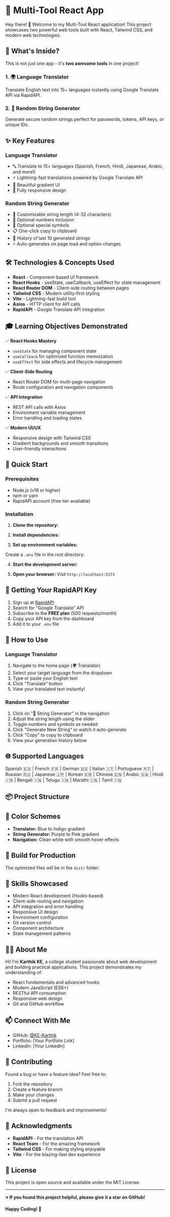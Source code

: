 # 🚀 Multi-Tool React App

Hey there! 👋 Welcome to my Multi-Tool React application! This project showcases two powerful web tools built with React, Tailwind CSS, and modern web technologies.

## 🎯 What's Inside?

This is not just one app - it's **two awesome tools** in one project!

### 1. 🌍 Language Translator
Translate English text into 15+ languages instantly using Google Translate API via RapidAPI.

### 2. 🎲 Random String Generator  
Generate secure random strings perfect for passwords, tokens, API keys, or unique IDs.

## ✨ Key Features

### Language Translator
- 🔤 Translate to 15+ languages (Spanish, French, Hindi, Japanese, Arabic, and more!)
- ⚡ Lightning-fast translations powered by Google Translate API
- 🎨 Beautiful gradient UI
- 📱 Fully responsive design

### Random String Generator
- 🎲 Customizable string length (4-32 characters)
- 🔢 Optional numbers inclusion
- 💎 Optional special symbols
- 📋 One-click copy to clipboard
- 📜 History of last 10 generated strings
- ⚡ Auto-generates on page load and option changes

## 🛠️ Technologies & Concepts Used

- **React** - Component-based UI framework
- **React Hooks** - useState, useCallback, useEffect for state management
- **React Router DOM** - Client-side routing between pages
- **Tailwind CSS** - Modern utility-first styling
- **Vite** - Lightning-fast build tool
- **Axios** - HTTP client for API calls
- **RapidAPI** - Google Translate API integration

## 🎓 Learning Objectives Demonstrated

✅ **React Hooks Mastery**
- `useState` for managing component state
- `useCallback` for optimized function memoization
- `useEffect` for side effects and lifecycle management

✅ **Client-Side Routing**
- React Router DOM for multi-page navigation
- Route configuration and navigation components

✅ **API Integration**
- REST API calls with Axios
- Environment variable management
- Error handling and loading states

✅ **Modern UI/UX**
- Responsive design with Tailwind CSS
- Gradient backgrounds and smooth transitions
- User-friendly interactions

## 🚀 Quick Start

### Prerequisites

- Node.js (v16 or higher)
- npm or yarn
- RapidAPI account (free tier available)

### Installation

1. **Clone the repository:**

2. **Install dependencies:**

3. **Set up environment variables:**

Create a `.env` file in the root directory:

4. **Start the development server:**

5. **Open your browser:**
Visit `http://localhost:5173`

## 🔑 Getting Your RapidAPI Key

1. Sign up at [RapidAPI](https://rapidapi.com/hub)
2. Search for "Google Translate" API
3. Subscribe to the **FREE plan** (500 requests/month)
4. Copy your API key from the dashboard
5. Add it to your `.env` file

## 📱 How to Use

### Language Translator
1. Navigate to the home page (🌍 Translator)
2. Select your target language from the dropdown
3. Type or paste your English text
4. Click "Translate" button
5. View your translated text instantly!

### Random String Generator
1. Click on "🎲 String Generator" in the navigation
2. Adjust the string length using the slider
3. Toggle numbers and symbols as needed
4. Click "Generate New String" or watch it auto-generate
5. Click "Copy" to copy to clipboard
6. View your generation history below

## 🌐 Supported Languages

Spanish 🇪🇸 | French 🇫🇷 | German 🇩🇪 | Italian 🇮🇹 | Portuguese 🇵🇹 | Russian 🇷🇺 | Japanese 🇯🇵 | Korean 🇰🇷 | Chinese 🇨🇳 | Arabic 🇸🇦 | Hindi 🇮🇳 | Bengali 🇮🇳 | Telugu 🇮🇳 | Marathi 🇮🇳 | Tamil 🇮🇳

## 📦 Project Structure


## 🎨 Color Schemes

- **Translator:** Blue to Indigo gradient
- **String Generator:** Purple to Pink gradient
- **Navigation:** Clean white with smooth hover effects

## 🚢 Build for Production


The optimized files will be in the `dist/` folder.

## 📝 Skills Showcased

- Modern React development (Hooks-based)
- Client-side routing and navigation
- API integration and error handling
- Responsive UI design
- Environment configuration
- Git version control
- Component architecture
- State management patterns

## 👨‍💻 About Me

Hi! I'm **Karthik KE**, a college student passionate about web development and building practical applications. This project demonstrates my understanding of:
- React fundamentals and advanced hooks
- Modern JavaScript (ES6+)
- RESTful API consumption
- Responsive web design
- Git and GitHub workflow

## 📫 Connect With Me

- GitHub: [@KE-Karthik](https://github.com/KE-Karthik)
- Portfolio: [Your Portfolio Link]
- LinkedIn: [Your LinkedIn]

## 🤝 Contributing

Found a bug or have a feature idea? Feel free to:
1. Fork the repository
2. Create a feature branch
3. Make your changes
4. Submit a pull request

I'm always open to feedback and improvements!

## 🙏 Acknowledgments

- **RapidAPI** - For the translation API
- **React Team** - For the amazing framework
- **Tailwind CSS** - For making styling enjoyable
- **Vite** - For the blazing-fast dev experience

## 📄 License

This project is open source and available under the MIT License.

---

**⭐ If you found this project helpful, please give it a star on GitHub!**


**Happy Coding! 🚀**
